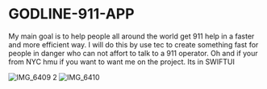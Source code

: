 # GODLINE-911-APP
My main goal is to help people all around the world get 911 help in a faster and more efficient way.  I will do this by use tec to create something fast for people in danger who can not affort to talk to a 911 operator. Oh and if your from NYC hmu if you want to want me on the project. Its in SWIFTUI



![IMG_6409 2](https://user-images.githubusercontent.com/106272587/171790663-c000ace1-5020-43b6-b0e7-f8616a1f6422.jpg)
![IMG_6410](https://user-images.githubusercontent.com/106272587/171790664-1b500c2f-7263-4ad4-bf82-e3a095097e6c.JPG)
